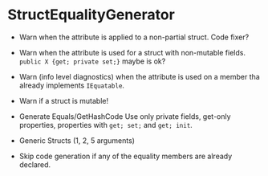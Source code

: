 # StructEqualityGenerator

* Warn when the attribute is applied to a non-partial struct. Code fixer?
* Warn when the attribute is used for a struct with non-mutable fields. `public X {get; private set;}` maybe is ok?
* Warn (info level diagnostics) when the attribute is used on a member tha already implements `IEquatable`.
* Warn if a struct is mutable!

* Generate Equals/GetHashCode
Use only private fields, get-only properties, properties with `get; set;` and `get; init`.
- Generic Structs (1, 2, 5 arguments)

* Skip code generation if any of the equality members are already declared.

